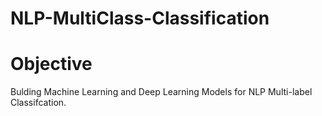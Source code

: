 # NLP-MultiClass-Classification

# Objective

Bulding Machine Learning and Deep Learning Models for NLP Multi-label Classifcation.
